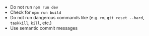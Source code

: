 - Do not run `npm run dev`
- Check for `npm run build`
- Do not run dangerous commands like (e.g. `rm`, `git reset --hard`, `taskkill`, `kill`, etc.)
- Use semantic commit messages
